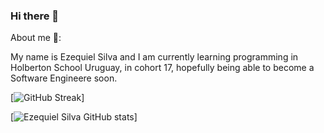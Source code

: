 ### Hi there 👋


About me 🌱:

My name is Ezequiel Silva and I am currently learning programming in Holberton School Uruguay, in cohort 17, hopefully being able to become a Software Engineere soon.

[![GitHub Streak](https://github-readme-streak-stats.herokuapp.com/?user=ezesilva95&show_icons=true&theme=tokyonight)]

[![Ezequiel Silva GitHub stats](https://github-readme-stats.vercel.app/api?username=ezesilva95&show_icons=true&theme=tokyonight)]
